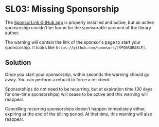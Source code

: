 # SL03: Missing Sponsorship

The [SponsorLink GitHub app](https://github.com/apps/sponsorlink) is properly 
installed and active, but an active sponsorship couldn't be found for the 
sponsorable account of the library author.

The warning will contain the link of the sponsor's page to start your 
sponsorship. It looks like `https://github.com/sponsors/[SPONSORABLE]`.

## Solution

Once you start your sponsorship, within seconds the warning should go away. 
You can perform a rebuild to force a re-check.

Sponsorships do not need to be recurring, but at expiration time (30 days 
for one-time sponsorships) will cease to be active and this warning will 
reappear.

Cancelling recurring sponsorships doesn't happen immediately either, expiring 
at the end of the billing period. At that time, this warning will also 
reappear.